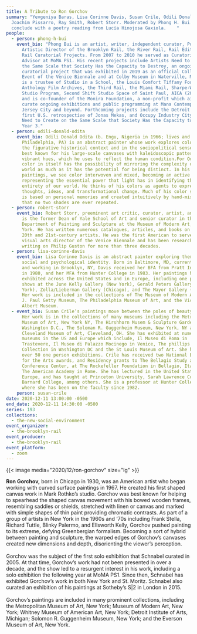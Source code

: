 ```yaml
---
title: A Tribute to Ron Gorchov
summary: "Yevgeniya Baras, Lisa Corinne Davis, Susan Crile, Odili Donald Odita,
  Joachim Pissarro, Ray Smith, Robert Storr. Moderated by Phong H. Bui. We'll
  conclude with a poetry reading from Lucía Hinojosa Gaxiola.    "
people:
  - person: phong-h-bui
    event_bio: "Phong Bui is an artist, writer, independent curator, Publisher and
      Artistic Director of the Brooklyn Rail, the River Rail, Rail Editions, and
      Rail Curatorial Projects. From 2007 to 2010 he served as Curatorial
      Advisor at MoMA PS1. His recent projects include Artists Need to Create on
      the Same Scale that Society Has the Capacity to Destroy, an ongoing
      curatorial project that was exhibited in 2019 as an official Collateral
      Event of the Venice Biennale and at Colby Museum in Waterville, Maine. He
      is a trustee of Studio in a School, the Louis Comfort Tiffany Foundation,
      Anthology Film Archives, the Third Rail, the Miami Rail, Sharpe-Walentas
      Studio Program, Second Shift Studio Space of Saint Paul, AICA (2007-2020),
      and is co-founder of the Monira Foundation, a non-profit which aims to
      curate ongoing exhibitions and public programming at Mana Contemporary in
      Jersey City and beyond. Forthcoming projects include the Detroit Rail, the
      first U.S. retrospective of Jonas Mekas, and Occupy Industry City: Artists
      Need to Create on the Same Scale that Society Has the Capacity to Destroy,
      Year 3."
  - person: odili-donald-odita
    event_bio: Odili Donald Odita (b. Engu, Nigeria in 1966; lives and works in
      Philadelphia, PA) is an abstract painter whose work explores color both in
      the figurative historical context and in the sociopolitical sense. He is
      best known for his large-scale canvases with kaleidoscopic patterns and
      vibrant hues, which he uses to reflect the human condition.For Odita,
      color in itself has the possibility of mirroring the complexity of the
      world as much as it has the potential for being distinct. In his
      paintings, we see color interwoven and mixed, becoming an active agent in
      representing the essential power that light has in identifying the
      entirety of our world. He thinks of his colors as agents to express
      thoughts, ideas, and transformational change. Much of his color selection
      is based on personal memories and created intuitively by hand-mixing, so
      that no two shades are ever repeated.
  - person: robert-storr
    event_bio: Robert Storr, preeminent art critic, curator, artist, and educator,
      is the former Dean of Yale School of Art and senior curator in the
      Department of Painting and Sculpture at the Museum of Modern Art, New
      York. He has written numerous catalogues, articles, and books on major
      20th and 21st-century artists. He was the first American to serve as
      visual arts director of the Venice Biennale and has been researching and
      writing on Philip Guston for more than three decades.
  - person: lisa-corinne-davis
    event_bio: Lisa Corinne Davis is an abstract painter exploring themes of racial,
      social and psychological identity. Born in Baltimore, MD, currently living
      and working in Brooklyn, NY, Davis received her BFA from Pratt Institute
      in 1980, and her MFA from Hunter College in 1983. Her paintings have been
      exhibited across the United States and in Europe, including one person
      shows at the June Kelly Gallery (New York), Gerald Peters Gallery (New
      York), Zolla/Lieberman Gallery (Chicago), and The Mayor Gallery (London).
      Her work is included in the collections of The Museum of Modern Art, the
      J. Paul Getty Museum, The Philadelphia Museum of Art, and the Victoria and
      Albert Museum.
  - event_bio: Susan Crile’s paintings move between the poles of beauty and horror.
      Her work is in the collections of many museums including the Metropolitan
      Museum of Art, New York NY, The Hirshhorn Musem & Sculpture Garden,
      Washington D.C., The Soloman R. Guggenheim Museum, New York, NY and the
      Cleveland Museum of Art, Cleveland, OH. She has exhibited at numerous
      museums in the US and Europe which include, Il Museo di Roma in
      Trastevere, Il Museo di Palazzo Mocinego in Venice, The phillips
      Collection in Washington DC and the St Louis Museum of Art. She has had
      over 50 one person exhibitions. Crile has received two National Endowment
      for the Arts awards, and Residency grants to The Bellagio Study and
      Conference Center, at The Rockefeller Foundation in Bellagio, Italy and to
      The American Academy in Rome. She has lectured in the United States and
      Europe, and has taught at Princeton University, Sarah Lawrence College and
      Barnard College, among others. She is a professor at Hunter College, CUNY
      where she has been on the faculty since 1982.
    person: susan-crile
date: 2020-12-11 13:00:00 -0500
end_date: 2020-12-11 14:30:00 -0500
series: 193
collections:
  - the-new-social-environment
event_organizer:
  - the-brooklyn-rail
event_producer:
  - the-brooklyn-rail
event_platform:
  - zoom
---
```

{{< image media="2020/12/ron-gorchov" size="lg" >}}

**Ron Gorchov,** born in Chicago in 1930, was an American artist who began working with curved surface paintings in 1967. He created his first shaped canvas work in Mark Rothko’s studio. Gorchov was best known for helping to spearhead the shaped canvas movement with his bowed wooden frames, resembling saddles or shields, stretched with linen or canvas and marked with simple shapes of thin paint providing chromatic contrasts. As part of a group of artists in New York in the 1960s and ‘70s including Frank Stella, Richard Tuttle, Blinky Palermo, and Ellsworth Kelly, Gorchov pushed painting to its extreme, defying Greenbergian formalism. Becoming a sort of hybrid between painting and sculpture, the warped edges of Gorchov’s canvases created new dimensions and depth, disorienting the viewer’s perception.\
\
Gorchov was the subject of the first solo exhibition that Schnabel curated in 2005. At that time, Gorchov’s work had not been presented in over a decade, and the show led to a resurgent interest in his work, including a solo exhibition the following year at MoMA PS1. Since then, Schnabel has exhibited Gorchov’s work in both New York and St. Moritz. Schnabel also curated an exhibition of his paintings at Sotheby’s S|2 in London in 2015.\
\
Gorchov’s paintings are included in many prominent collections, including the Metropolitan Museum of Art, New York; Museum of Modern Art, New York; Whitney Museum of American Art, New York; Detroit Institute of Arts, Michigan; Solomon R. Guggenheim Museum, New York; and the Everson Museum of Art, New York.